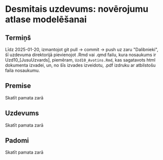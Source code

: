 # Desmitais uzdevums: novērojumu atlase modelēšanai


## Termiņš

Līdz 2025-01-20, izmantojot git pull -> commit -> push uz zaru "Dalibnieki", 
šī uzdevuma direktorijā pievienojot .Rmd vai .qmd failu, kura nosaukums ir 
Uzd10_[JusuUzvards], piemēram, `Uzd10_Avotins.Rmd`, kas sagatavots html 
dokumenta izvadei, un, no šīs izvades izveidotu, .pdf izdruku ar atbilstošu 
faila nosaukumu.

## Premise

Skatīt pamata zarā

## Uzdevums

Skatīt pamata zarā

## Padomi

Skatīt pamata zarā